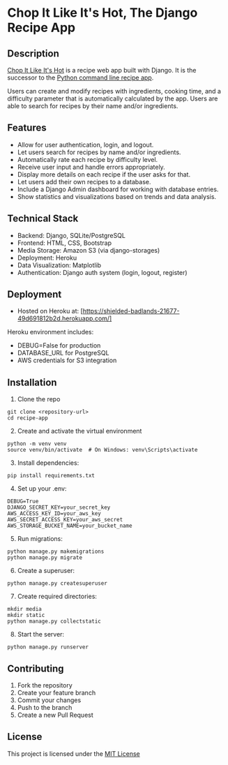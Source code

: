 # Chop It Like It's Hot, The Django Recipe App

## Description
[Chop It Like It's Hot](https://shielded-badlands-21677-49d691812b2d.herokuapp.com/) is a recipe web app built with Django. It is the successor to the [Python command line recipe app](https://github.com/cmr927/recipe-app-cli).

Users can create and modify recipes with ingredients, cooking time, and a difficulty parameter that is automatically calculated by the app. Users are able to search for recipes by their name and/or ingredients.

## Features
- Allow for user authentication, login, and logout.
- Let users search for recipes by name and/or ingredients.
- Automatically rate each recipe by difficulty level.
- Receive user input and handle errors appropriately.
- Display more details on each recipe if the user asks for that.
- Let users add their own recipes to a database.
- Include a Django Admin dashboard for working with database entries.
- Show statistics and visualizations based on trends and data analysis.

## Technical Stack
- Backend: Django, SQLite/PostgreSQL
- Frontend: HTML, CSS, Bootstrap
- Media Storage: Amazon S3 (via django-storages)
- Deployment: Heroku
- Data Visualization: Matplotlib
- Authentication: Django auth system (login, logout, register)

## Deployment
- Hosted on Heroku at:
[https://shielded-badlands-21677-49d691812b2d.herokuapp.com/]

Heroku environment includes:

- DEBUG=False for production
- DATABASE_URL for PostgreSQL
- AWS credentials for S3 integration

## Installation
1. Clone the repo

```
git clone <repository-url>
cd recipe-app
```

2. Create and activate the virtual environment
```
python -m venv venv
source venv/bin/activate  # On Windows: venv\Scripts\activate
```

3. Install dependencies:

```
pip install requirements.txt
```

4. Set up your .env:

```
DEBUG=True
DJANGO_SECRET_KEY=your_secret_key
AWS_ACCESS_KEY_ID=your_aws_key
AWS_SECRET_ACCESS_KEY=your_aws_secret
AWS_STORAGE_BUCKET_NAME=your_bucket_name
```

5. Run migrations:
```
python manage.py makemigrations
python manage.py migrate
```
6. Create a superuser:
```
python manage.py createsuperuser
```

7. Create required directories:
```
mkdir media
mkdir static
python manage.py collectstatic
```

8. Start the server:
```
python manage.py runserver
```

## Contributing
1. Fork the repository
2. Create your feature branch
3. Commit your changes
4. Push to the branch
5. Create a new Pull Request

## License
This project is licensed under the [MIT License](https://opensource.org/license/mit)
